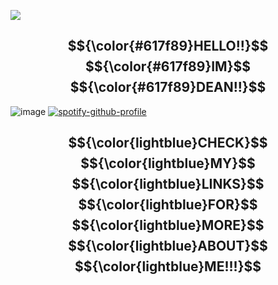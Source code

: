 ![](https://komarev.com/ghpvc/?username=lumberdean&color=617f89&label=♡)

## $${\color{#617f89}HELLO!!}$$ $${\color{#617f89}IM}$$ $${\color{#617f89}DEAN!!}$$


![image](https://images-wixmp-ed30a86b8c4ca887773594c2.wixmp.com/f/84e9d0c6-0ab9-4a1e-af20-2f333bfb4fec/d7273bn-de9263e2-aba7-4028-b2a0-5caea315e751.jpg?token=eyJ0eXAiOiJKV1QiLCJhbGciOiJIUzI1NiJ9.eyJzdWIiOiJ1cm46YXBwOjdlMGQxODg5ODIyNjQzNzNhNWYwZDQxNWVhMGQyNmUwIiwiaXNzIjoidXJuOmFwcDo3ZTBkMTg4OTgyMjY0MzczYTVmMGQ0MTVlYTBkMjZlMCIsIm9iaiI6W1t7InBhdGgiOiJcL2ZcLzg0ZTlkMGM2LTBhYjktNGExZS1hZjIwLTJmMzMzYmZiNGZlY1wvZDcyNzNibi1kZTkyNjNlMi1hYmE3LTQwMjgtYjJhMC01Y2FlYTMxNWU3NTEuanBnIn1dXSwiYXVkIjpbInVybjpzZXJ2aWNlOmZpbGUuZG93bmxvYWQiXX0.XdD-l_Ql2dGLR5xFdVT03tmpda7g8s2GmZ5SaL4oBCw)
[![spotify-github-profile](https://spotify-github-profile.kittinanx.com/api/view?uid=31waoinuetthfmranoyj6kxp3bly&cover_image=true&theme=natemoo-re&show_offline=false&background_color=121212&interchange=false&bar_color=617f89&bar_color_cover=false)](https://github.com/kittinan/spotify-github-profile)
## $${\color{lightblue}CHECK}$$ $${\color{lightblue}MY}$$ $${\color{lightblue}LINKS}$$ $${\color{lightblue}FOR}$$ $${\color{lightblue}MORE}$$ $${\color{lightblue}ABOUT}$$ $${\color{lightblue}ME!!!}$$
